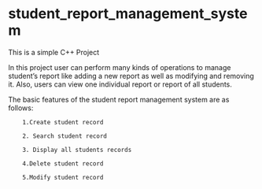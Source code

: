# student_report_management_system
This is a simple C++ Project 

In this project user can perform many kinds of operations to manage student’s report like adding a new report as well as modifying and removing it. Also, users can view one individual report or report of all students.

The basic features of the student report management system are as follows: 

        1.Create student record 

        2. Search student record

        3. Display all students records

        4.Delete student record

        5.Modify student record

        
